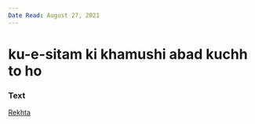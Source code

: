 ```yaml
---
Date Read: August 27, 2021
---
```


# ku-e-sitam ki khamushi abad kuchh to ho

### Text
[Rekhta](https://www.rekhta.org/nazms/buniyaad-kuchh-to-ho-kuu-e-sitam-kii-khaamushii-aabaad-kuchh-to-ho-faiz-ahmad-faiz-nazms?lang=ur)

